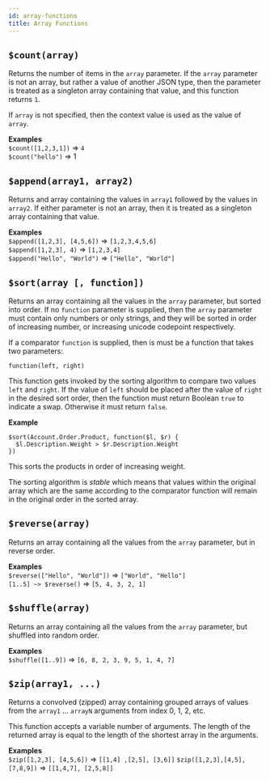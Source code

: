 ```yaml
---
id: array-functions
title: Array Functions
---
```


## `$count(array)`

Returns the number of items in the `array` parameter.  If the `array` parameter is not an array, but rather a value of another JSON type, then the parameter is treated as a singleton array containing that value, and this function returns `1`.

If `array` is not specified, then the context value is used as the value of `array`.

__Examples__  
`$count([1,2,3,1])` => `4`  
`$count("hello")` => 1

## `$append(array1, array2)`

Returns and array containing the values in `array1` followed by the values in `array2`.  If either parameter is not an array, then it is treated as a singleton array containing that value.

__Examples__  
`$append([1,2,3], [4,5,6])` => `[1,2,3,4,5,6]`  
`$append([1,2,3], 4)` => `[1,2,3,4]`  
`$append("Hello", "World")` => `["Hello", "World"]`


## `$sort(array [, function])`

Returns an array containing all the values in the `array` parameter, but sorted into order.  If no `function` parameter is supplied, then the `array` parameter must contain only numbers or only strings, and they will be sorted in order of increasing number, or increasing unicode codepoint respectively.

If a comparator `function` is supplied, then is must be a function that takes two parameters:  

`function(left, right)`  

This function gets invoked by the sorting algorithm to compare two values `left` and `right`.  If the value of `left` should be placed after the value of `right` in the desired sort order, then the function must return Boolean `true` to indicate a swap.  Otherwise it must return `false`.

__Example__
```
$sort(Account.Order.Product, function($l, $r) {
  $l.Description.Weight > $r.Description.Weight
})
```

This sorts the products in order of increasing weight.

The sorting algorithm is *stable* which means that values within the original array which are the same according to the comparator function will remain in the original order in the sorted array.

## `$reverse(array)`

Returns an array containing all the values from the `array` parameter, but in reverse order.

__Examples__  
`$reverse(["Hello", "World"])` => `["World", "Hello"]`  
`[1..5] ~> $reverse()` => `[5, 4, 3, 2, 1]`

## `$shuffle(array)`

Returns an array containing all the values from the `array` parameter, but shuffled into random order.

__Examples__  
`$shuffle([1..9])` => `[6, 8, 2, 3, 9, 5, 1, 4, 7]`



## `$zip(array1, ...)`

Returns a convolved (zipped) array containing grouped arrays of values from the `array1` ... `arrayN` arguments from index 0, 1, 2, etc.

This function accepts a variable number of arguments.  The length of the returned array is equal to the length of the shortest array in the arguments.

__Examples__  
`$zip([1,2,3], [4,5,6])` => `[[1,4] ,[2,5], [3,6]]`
`$zip([1,2,3],[4,5],[7,8,9])` => `[[1,4,7], [2,5,8]]`
